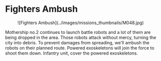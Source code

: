# Fighters Ambush

<figure markdown>
![Fighters Ambush](../images/missions_thumbnails/M048.jpg)
</figure>

Mothership no.2 continues to launch battle robots and a lot of them are being dropped in the area. Those robots attack without mercy, turning the city into debris.
To prevent damages from spreading, we'll ambush the robots on their planned route. Powered exoskeletons will join the force to shoot them down. Infantry unit, cover the powered exoskeletons.
